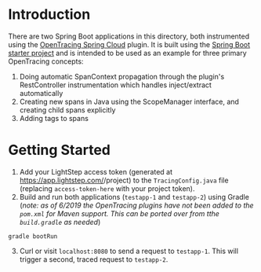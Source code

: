 # Introduction
There are two Spring Boot applications in this directory, both instrumented using the [OpenTracing Spring Cloud](https://github.com/opentracing-contrib/java-spring-cloud) plugin. It is built using the [Spring Boot starter project](https://github.com/spring-projects/spring-boot/tree/master/spring-boot-project/spring-boot-starters) and is intended to be used as an example for three primary OpenTracing concepts:

1. Doing automatic SpanContext propagation through the plugin's RestController instrumentation which handles inject/extract automatically
2. Creating new spans in Java using the ScopeManager interface, and creating child spans explicitly
3. Adding tags to spans

# Getting Started
1. Add your LightStep access token (generated at https://app.lightstep.com/<project-name>/project) to the `TracingConfig.java` file (replacing `access-token-here` with your project token).
2. Build and run both applications (`testapp-1` and `testapp-2`) using Gradle (*note: as of 6/2019 the OpenTracing plugins have not been added to the `pom.xml` for Maven support. This can be ported over from tthe `build.gradle` as needed*)
```
gradle bootRun
```
3. Curl or visit `localhost:8080` to send a request to `testapp-1`. This will trigger a second, traced request to `testapp-2`.